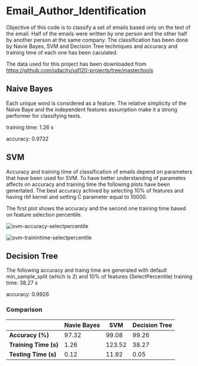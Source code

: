 # Email_Author_Identification
Objective of this code is to classify a set of emails based only on the text of the email. Half of the emails were written by one person and the other half by another person at the same company. The classification has been done by Navie Bayes, SVM and Decision Tree techniques and accuracy and training time of each one has been caculated.  

The data used for this project has been downloaded from https://github.com/udacity/ud120-projects/tree/master/tools

## Naive Bayes

Each unique word is considered as a feature. The relative simplicity of the Naive Baye and the independent features assumption  make it a strong performer for classifying texts.

training time: 1.26 s

accuracy: 0.9732

## SVM
Accuracy and training time of classification of emails depend on parameters that have been used for SVM. To have better understanding of parametes affects on accuracy and training time the following plots have been genertated. The best accuracy achived by selecting 10% of features and having rbf kernel and setting C parameter equal to 10000. 

The first plot shows the accuracy and the second one training time based on feature selection percentile.

![svm-accuracy-selectpercentile](https://user-images.githubusercontent.com/39537957/40526997-d0686a56-5f9e-11e8-82fa-53437dbe0dc8.png)

![svm-trainintime-selectpercentile](https://user-images.githubusercontent.com/39537957/40530047-28dbb2ee-5fac-11e8-9c6d-7c41c641c07b.png)

## Decision Tree
The following accuracy and traing time are generated with default min_sample_split (which is 2) and 10% of features (SelectPercentile)
training time: 38.27 s

accuracy: 0.9926

### Comparison

|                     | __Navie Bayes__ |   __SVM__  |__Decision Tree__ |
|---------------------|-----------------|------------|------------------|
|__Accuracy (%)__     |      97.32      |    99.08   |       99.26      |
|__Training Time (s)__|      1.26       |   123.52   |       38.27      |
|__Testing Time  (s)__|      0.12       |   11.92    |        0.05      |
